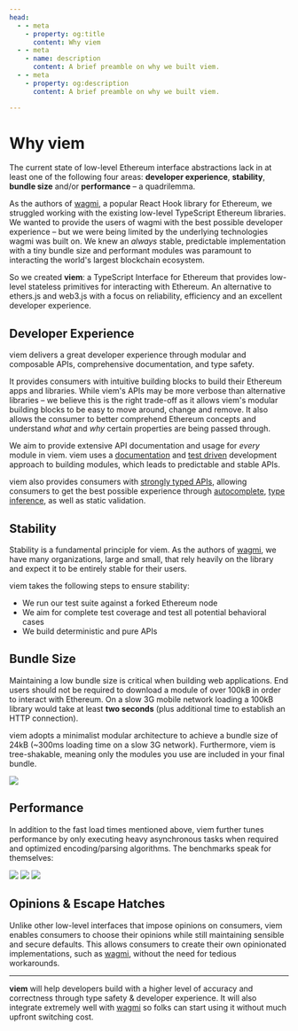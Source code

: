 ```yaml
---
head:
  - - meta
    - property: og:title
      content: Why viem
  - - meta
    - name: description
      content: A brief preamble on why we built viem.
  - - meta
    - property: og:description
      content: A brief preamble on why we built viem.

---
```


# Why viem

The current state of low-level Ethereum interface abstractions lack in at least one of the following four areas: **developer experience**, **stability**, **bundle size** and/or **performance** – a quadrilemma.

As the authors of [wagmi](https://wagmi.sh), a popular React Hook library for Ethereum, we struggled working with the existing low-level TypeScript Ethereum libraries. We wanted to provide the users of wagmi with the best possible developer experience – but we were being limited by the underlying technologies wagmi was built on. We knew an _always_ stable, predictable implementation with a tiny bundle size and performant modules was paramount to interacting the world's largest blockchain ecosystem.

So we created **viem**: a TypeScript Interface for Ethereum that provides low-level stateless primitives for interacting with Ethereum. An alternative to ethers.js and web3.js with a focus on reliability, efficiency and an excellent developer experience.

## Developer Experience

viem delivers a great developer experience through modular and composable APIs, comprehensive documentation, and type safety.

It provides consumers with intuitive building blocks to build their Ethereum apps and libraries. While viem's APIs may be more verbose than alternative libraries – we believe this is the right trade-off as it allows viem's modular building blocks to be easy to move around, change and remove. It also allows the consumer to better comprehend Ethereum concepts and understand _what_ and _why_ certain properties are being passed through. 

We aim to provide extensive API documentation and usage for _every_ module in viem. viem uses a [documentation](https://gist.github.com/zsup/9434452) and [test driven](https://en.wikipedia.org/wiki/Test-driven_development#:~:text=Test%2Ddriven%20development%20(TDD),software%20against%20all%20test%20cases.) development approach to building modules, which leads to predictable and stable APIs.

viem also provides consumers with [strongly typed APIs](/docs/typescript), allowing consumers to get the best possible experience through [autocomplete](https://twitter.com/awkweb/status/1555678944770367493), [type inference](https://twitter.com/jakemoxey/status/1570244174502588417?s=20), as well as static validation. 

## Stability

Stability is a fundamental principle for viem. As the authors of [wagmi](https://wagmi.sh), we have many organizations, large and small, that rely heavily on the library and expect it to be entirely stable for their users.

viem takes the following steps to ensure stability:

- We run our test suite against a forked Ethereum node
- We aim for complete test coverage and test all potential behavioral cases
- We build deterministic and pure APIs

## Bundle Size

Maintaining a low bundle size is critical when building web applications. End users should not be required to download a module of over 100kB in order to interact with Ethereum. On a slow 3G mobile network loading a 100kB library would take at least **two seconds** (plus additional time to establish an HTTP connection).

viem adopts a minimalist modular architecture to achieve a bundle size of 24kB (~300ms loading time on a slow 3G network). Furthermore, viem is tree-shakable, meaning only the modules you use are included in your final bundle.

<div class="h-4"></div>
<img src="/bundle-size.svg" />

## Performance

In addition to the fast load times mentioned above, viem further tunes performance by only executing heavy asynchronous tasks when required and optimized encoding/parsing algorithms. The benchmarks speak for themselves:

<div class="m-auto mt-10 space-y-14 w-10/12">
  <img src="/bench-isaddress.svg" />
  <img src="/bench-parseabi.svg" />
  <img src="/bench-encodeabi.svg" />
</div>


## Opinions & Escape Hatches

Unlike other low-level interfaces that impose opinions on consumers, viem enables consumers to choose their opinions while still maintaining sensible and secure defaults. This allows consumers to create their own opinionated implementations, such as [wagmi](https://wagmi.sh), without the need for tedious workarounds.

---

**viem** will help developers build with a higher level of accuracy and correctness through type safety & developer experience. It will also integrate extremely well with [wagmi](https://wagmi.sh) so folks can start using it without much upfront switching cost.


